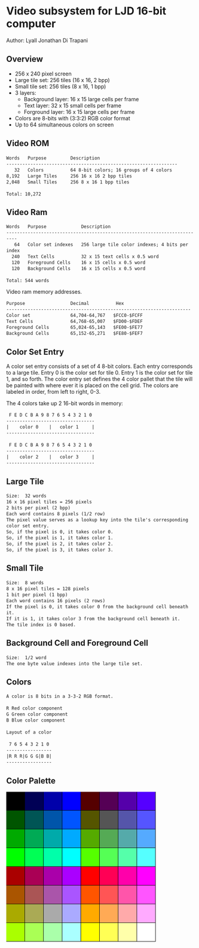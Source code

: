 <!-- Author:  Lyall Jonathan Di Trapani =========|=========|======== -->
Video subsystem for LJD 16-bit computer
=======================================

Author:  Lyall Jonathan Di Trapani


Overview
--------

- 256 x 240 pixel screen
- Large tile set: 256 tiles (16 x 16, 2 bpp)
- Small tile set: 256 tiles (8 x 16, 1 bpp)
- 3 layers:
    - Background layer: 16 x 15 large cells per frame
    - Text layer: 32 x 15 small cells per frame
    - Forground layer: 16 x 15 large cells per frame
- Colors are 8-bits with (3:3:2) RGB color format
- Up to 64 simultaneous colors on screen


Video ROM
---------

```
Words   Purpose         Description
----------------------------------------------------------------
   32   Colors          64 8-bit colors; 16 groups of 4 colors
8,192   Large Tiles     256 16 x 16 2 bpp tiles
2,048   Small Tiles     256 8 x 16 1 bpp tiles

Total: 10,272
```


Video Ram
---------

```
Words   Purpose             Description
--------------------------------------------------------------------------
   64   Color set indexes   256 large tile color indexes; 4 bits per index
  240   Text Cells          32 x 15 text cells x 0.5 word
  120   Foreground Cells    16 x 15 cells x 0.5 word
  120   Background Cells    16 x 15 cells x 0.5 word

Total: 544 words
```

Video ram memory addresses.

```
Purpose                 Decimal          Hex
---------------------------------------------------------------------
Color set               64,704-64,767   $FCC0-$FCFF
Text Cells              64,768-65,007   $FD00-$FDEF
Foreground Cells        65,024-65,143   $FE00-$FE77
Background Cells        65,152-65,271   $FE80-$FEF7
```


Color Set Entry
---------------

A color set entry consists of a set of 4 8-bit colors.
Each entry corresponds to a large tile.
Entry 0 is the color set for tile 0.
Entry 1 is the color set for tile 1, and so forth.
The color entry set defines the 4 color pallet that the tile will
be painted with where ever it is placed on the cell grid.
The colors are labeled in order, from left to right, 0-3.

The 4 colors take up 2 16-bit words in memory:

```
 F E D C B A 9 8 7 6 5 4 3 2 1 0
---------------------------------
|    color 0    |   color 1     |
---------------------------------

 F E D C B A 9 8 7 6 5 4 3 2 1 0
---------------------------------
|    color 2    |   color 3     |
---------------------------------
```


Large Tile
--------------

```
Size:  32 words
16 x 16 pixel tiles = 256 pixels
2 bits per pixel (2 bpp)
Each word contains 8 pixels (1/2 row)
The pixel value serves as a lookup key into the tile's corresponding color set entry.
So, if the pixel is 0, it takes color 0.
So, if the pixel is 1, it takes color 1.
So, if the pixel is 2, it takes color 2.
So, if the pixel is 3, it takes color 3.
```


Small Tile
--------------

```
Size:  8 words
8 x 16 pixel tiles = 128 pixels
1 bit per pixel (1 bpp)
Each word contains 16 pixels (2 rows)
If the pixel is 0, it takes color 0 from the background cell beneath it.
If it is 1, it takes color 3 from the background cell beneath it.
The tile index is 0 based.
```


Background Cell and Foreground Cell
----------------------------------

```
Size:  1/2 word
The one byte value indexes into the large tile set.
```


Colors
------

```
A color is 8 bits in a 3-3-2 RGB format.

R Red color component
G Green color component
B Blue color component

Layout of a color

 7 6 5 4 3 2 1 0
-----------------
|R R R|G G G|B B|
-----------------
```


Color Palette
-------------

![palette.png](video/palette/palette.png)
